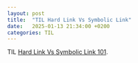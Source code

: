 ```yaml
---
layout: post
title:  "TIL Hard Link Vs Symbolic Link"
date:   2025-01-13 21:34:00 +0200
categories: TIL
---
```

TIL [Hard Link Vs Symbolic Link 101](https://dev.to/iggredible/hard-link-vs-symbolic-link-360b).
